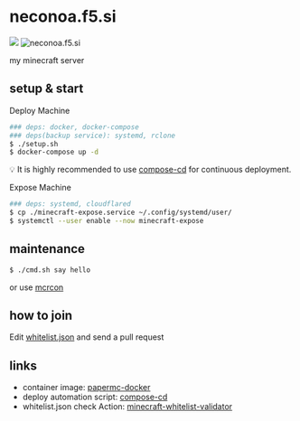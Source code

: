 # neconoa.f5.si

![](https://img.shields.io/uptimerobot/status/m787979705-dedee70ce3309167bafdd585?label=Port%20Status)
![neconoa.f5.si](https://img.shields.io/endpoint?url=https%3A%2F%2Fminecraft-server-status-badge.vercel.app%2Fapi%2Fserver%2Fmc.yohane.su%3Fport%3D25565)

my minecraft server

## setup & start

Deploy Machine
```sh
### deps: docker, docker-compose
### deps(backup service): systemd, rclone
$ ./setup.sh
$ docker-compose up -d
```

:bulb: It is highly recommended to use [compose-cd](https://github.com/sksat/compose-cd) for continuous deployment.

Expose Machine
```sh
### deps: systemd, cloudflared
$ cp ./minecraft-expose.service ~/.config/systemd/user/
$ systemctl --user enable --now minecraft-expose
```

## maintenance

```sh
$ ./cmd.sh say hello
```

or use [mcrcon](https://github.com/Tiiffi/mcrcon)

## how to join

Edit [whitelist.json](https://github.com/idxma/neconoa.f5.si/blob/main/data/whitelist.json) and send a pull request

## links

- container image: [papermc-docker](https://github.com/sksat/papermc-docker)
- deploy automation script: [compose-cd](https://github.com/sksat/compose-cd)
- whitelist.json check Action: [minecraft-whitelist-validator](https://github.com/sksat/minecraft-whitelist-validator)
